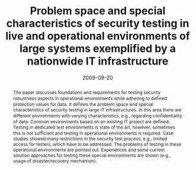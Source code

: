 ---
abstract: The paper discusses foundations and requirements for testing security robustness
  aspects in operational environments while adhering to de&#64257;ned protection values
  for data. It de&#64257;nes the problem space and special characteristics of security
  testing in large IT infrastructures. In this area there are different environments
  with varying characteristics, e.g., regarding con&#64257;dentiality of data. Common
  environments based on an existing IT project are de&#64257;ned. Testing in dedicated  test
  environments is state of the art, however, sometimes this is not suf&#64257;cient
  and testing in operational environments is required. Case studies showed many restrictions
  in the security test process, e.g., limited access for testers, which have to be
  addressed. The problems of testing in these operational environments are pointed
  out. Experiences and some current solution approaches for testing these special
  environments are shown (e.g., usage of disaster/recovery mechanism).
authors:
- Christian Schanes
- Florian Fankhauser
- Thomas Grechenig
- Michael Schafferer
- Kai Behning
- Dieter Hovemeyer
date: '2009-09-20'
featured: false
links:
- name: Publik
  url: https://publik.tuwien.ac.at/showentry.php?ID=183627&lang=1
publication_types:
- '0'
publishDate: '2009-09-20'
title: Problem space and special characteristics of security testing in live and operational
  environments of large systems exemplified by a nationwide IT infrastructure
url_pdf: http://www.iaria.org/conferences2009/CfPVALID09.html
---
